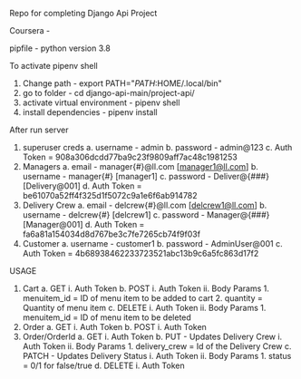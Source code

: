 Repo for completing Django Api Project

Coursera - 

pipfile - python version 3.8

To activate pipenv shell
 1. Change path - export PATH="$PATH:$HOME/.local/bin"
 2. go to folder -  cd django-api-main/project-api/
 3. activate virtual environment -  pipenv shell
 4. install dependencies - pipenv install


After run server
 1. superuser creds
    a. username - admin
    b. password - admin@123
    c. Auth Token = 908a306dcdd77ba9c23f9809aff7ac48c1981253
 2. Managers
    a. email    - manager{#}@ll.com  [manager1@ll.com]
    b. username - manager{#}         [manager1]
    c. password - Deliver@{###}      [Delivery@001]
    d. Auth Token = be61070a52ff4f325d1f5072c9a1e6f6ab914782
 3. Delivery Crew
    a. email    - delcrew{#}@ll.com  [delcrew1@ll.com]
    b. username - delcrew{#}         [delcrew1]
    c. password - Manager@{###}      [Manager@001]
    d. Auth Token = fa6a81a154034d8d767be3c7fe7265cb74f9f03f
 4. Customer
    a. username - customer1
    b. password - AdminUser@001
    c. Auth Token = 4b68938462233723521abc13b9c6a5fc863d17f2


USAGE 

1. Cart
   a. GET 
      i. Auth Token
   b. POST
      i. Auth Token
      ii. Body Params
         1. menuitem_id = ID of menu item to be added to cart
         2. quantity    = Quantity of menu item
   c. DELETE
      i. Auth Token
      ii. Body Params
         1. menuitem_id = ID of menu item to be deleted
2. Order
   a. GET
      i. Auth Token
   b. POST
      i. Auth Token
3. Order/OrderId
   a. GET
      i. Auth Token
   b. PUT - Updates Delivery Crew
      i. Auth Token
      ii. Body Params
         1. delivery_crew = Id of the Delivery Crew
   c. PATCH - Updates Delivery Status
      i. Auth Token
      ii. Body Params
         1. status = 0/1 for false/true
   d. DELETE
      i. Auth Token
